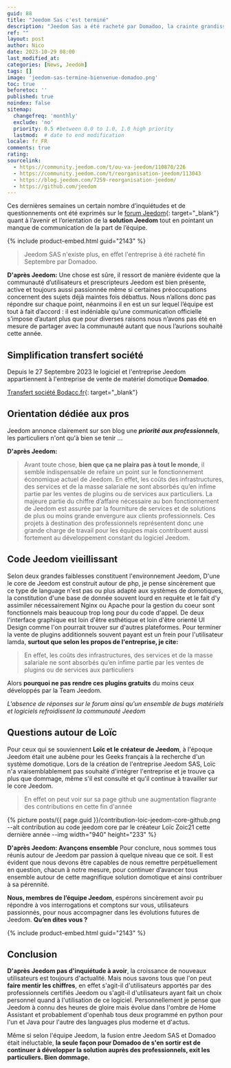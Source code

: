 ```yaml
---
guid: 88
title: "Jeedom Sas c'est terminé"
description: "Jeedom Sas a été racheté par Domadoo, la crainte grandissante des utilisateurs du système opensource Jeedom se fait ressentir"
ref: ""
layout: post
author: Nico
date: 2023-10-29 08:00
last_modified_at: 
categories: [News, Jeedom]
tags: []
image: 'jeedom-sas-termine-bienvenue-domadoo.png'
toc: true
beforetoc: ''
published: true
noindex: false
sitemap:
  changefreq: 'monthly'
  exclude: 'no'
  priority: 0.5 #between 0.0 to 1.0, 1.0 high priority
  lastmod:  # date to end modification
locale: fr_FR
comments: true
rating:  
sourcelink:
  - https://community.jeedom.com/t/ou-va-jeedom/110870/226
  - https://community.jeedom.com/t/reorganisation-jeedom/113043
  - https://blog.jeedom.com/7259-reorganisation-jeedom/
  - https://github.com/jeedom
---
```

Ces dernières semaines un certain nombre d’inquiétudes et de questionnements ont été exprimés sur le [forum Jeedom](https://community.jeedom.com/t/ou-va-jeedom/110870/226){: target="_blank"} quant à l’avenir et l’orientation de la **solution Jeedom** tout en pointant un manque de communication de la part de l’équipe.

{% include product-embed.html guid="2143" %}

> Jeedom SAS n'existe plus, en effet l'entreprise à été racheté fin Septembre par Domadoo.

**D'après Jeedom:**
Une chose est sûre, il ressort de manière évidente que la communauté d’utilisateurs et prescripteurs Jeedom est bien présente, active et toujours aussi passionnée même si certaines préoccupations concernent des sujets déjà maintes fois débattus. Nous n’allons donc pas répondre sur chaque point, néanmoins il en est un sur lequel l’équipe est tout à fait d’accord : il est indéniable qu’une communication officielle s’impose d’autant plus que pour diverses raisons nous n’avons pas été en mesure de partager avec la communauté autant que nous l’aurions souhaité cette année.

## Simplification transfert société

Depuis le 27 Septembre 2023 le logiciel et l'entreprise Jeedom appartiennent à l'entreprise de vente de matériel domotique **Domadoo**.

[Transfert société Bodacc.fr](https://www.bodacc.fr/pages/annonces-commerciales-detail/?q.id=id:A202301861226){: target="_blank"}

## Orientation dédiée aux pros

Jeedom annonce clairement sur son blog une ***priorité aux professionnels***, les particuliers n'ont qu'à bien se tenir ...

**D'après Jeedom:**
> Avant toute chose, **bien que ça ne plaira pas à tout le monde**, il semble indispensable de refaire un point sur le fonctionnement économique actuel de Jeedom. En effet, les coûts des infrastructures, des services et de la masse salariale ne sont absorbés qu’en infime partie par les ventes de plugins ou de services aux particuliers. La majeure partie du chiffre d’affaire nécessaire au bon fonctionnement de Jeedom est assurée par la fourniture de services et de solutions de plus ou moins grande envergure aux clients professionnels. Ces projets à destination des professionnels représentent donc une grande charge de travail pour les équipes mais contribuent aussi fortement au développement constant du logiciel Jeedom.

## Code Jeedom vieillissant

Selon deux grandes faiblesses constituent l'environnement Jeedom, D'une le core de Jeedom est construit autour de php, je pense sincèrement que ce type de language n'est pas ou plus adapté aux systèmes de domotiques, la constitution d'une base de donnée souvent lourd en requête et le fait d'y assimiler nécessairement Nginx ou Apache pour la gestion du coeur sont fonctionnels mais beaucoup trop long pour du code d'appel. De deux l'interface graphique est loin d'être esthétique et loin d'être orienté UI Design comme l'on pourrait trouver sur d'autres plateformes. Pour terminer la vente de plugins additionnels souvent payant est un frein pour l'utilisateur lamda, **surtout que selon les propos de l'entreprise, je cite:**
> En effet, les coûts des infrastructures, des services et de la masse salariale ne sont absorbés qu’en infime partie par les ventes de plugins ou de services aux particuliers

Alors **pourquoi ne pas rendre ces plugins gratuits** du moins ceux développés par la Team Jeedom.

*L'absence de réponses sur le forum ainsi qu'un ensemble de bugs matériels et logiciels refroidissent la communauté Jeedom*

## Questions autour de Loïc

Pour ceux qui se souviennent **Loïc et le créateur de Jeedom**, à l'époque Jeedom était une aubène pour les Geeks français à la recherche d'un système domotique. Lors de la création de l'entreprise Jeedom SAS, Loïc n'a vraisemblablement pas souhaité d'intégrer l'entreprise et je trouve ça plus que dommage, même s'il est consulté et qu'il continue à travailler sur le core Jeedom. 

> En effet on peut voir sur sa page github une augmentation flagrante des contributions en cette fin d'année

{% picture posts/{{ page.guid }}/contribution-loic-jeedom-core-github.png --alt contribution au code jeedom core par le créateur Loïc Zoic21 cette dernière année --img width="940" height="233" %}

**D'après Jeedom: Avançons ensemble**
Pour conclure, nous sommes tous réunis autour de Jeedom par passion à quelque niveau que ce soit. Il est évident que nous devons être capables de nous remettre perpétuellement en question, chacun à notre mesure, pour continuer d’avancer tous ensemble autour de cette magnifique solution domotique et ainsi contribuer à sa pérennité.

**Nous, membres de l’équipe Jeedom**, espérons sincèrement avoir pu répondre à vos interrogations et comptons sur vous, utilisateurs passionnés, pour nous accompagner dans les évolutions futures de Jeedom. **Qu’en dites vous ?**

{% include product-embed.html guid="2143" %}

## Conclusion

**D'après Jeedom pas d'inquiétude à avoir**, la croissance de nouveaux utilisateurs est toujours d'actualité. Mais nous savons tous que l'on peut **faire mentir les chiffres**, en effet s'agit-il d'utilisateurs apportés par des professionnels certifiés Jeedom ou s'agit-il d'utilisateurs ayant fait un choix personnel quand à l'utilisation de ce logiciel. Personnellement je pense que Jeedom à connu des heures de gloire mais évolue dans l'ombre de Home Assistant et probablement d'openhab tous deux programmé en python pour l'un et Java pour l'autre des languages plus moderne et d'actus.

Même si selon l'équipe Jeedom, la fusion entre Jeedom SAS et Domadoo était inéluctable, **la seule façon pour Domadoo de s'en sortir est de continuer à développer la solution auprès des professionnels, exit les particuliers. Bien dommage.**